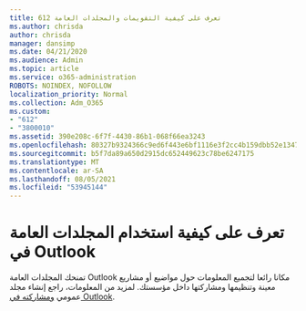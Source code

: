 ```yaml
---
title: 612 تعرف على كيفية التقويمات والمجلدات العامة
ms.author: chrisda
author: chrisda
manager: dansimp
ms.date: 04/21/2020
ms.audience: Admin
ms.topic: article
ms.service: o365-administration
ROBOTS: NOINDEX, NOFOLLOW
localization_priority: Normal
ms.collection: Adm_O365
ms.custom:
- "612"
- "3800010"
ms.assetid: 390e208c-6f7f-4430-86b1-068f66ea3243
ms.openlocfilehash: 80327b9324366c9ed6f443e6bf1116e3f2cc4b159dbb52e1347073e82273b93c
ms.sourcegitcommit: b5f7da89a650d2915dc652449623c78be6247175
ms.translationtype: MT
ms.contentlocale: ar-SA
ms.lasthandoff: 08/05/2021
ms.locfileid: "53945144"
---
```

# <a name="learn-about-using-public-folders-in-outlook"></a>تعرف على كيفية استخدام المجلدات العامة في Outlook

تمنحك المجلدات العامة Outlook مكانا رائعا لتجميع المعلومات حول مواضيع أو مشاريع معينة وتنظيمها ومشاركتها داخل مؤسستك. لمزيد من المعلومات، راجع إنشاء مجلد عمومي [ومشاركته في Outlook](https://support.office.com/article/a2835011-d524-4a5c-a207-05c159bb2a97).
